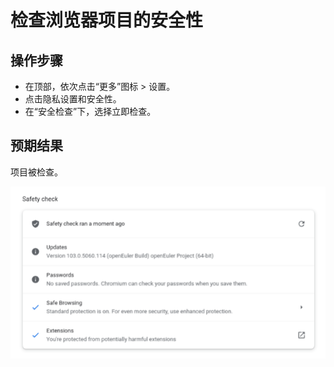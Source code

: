 # 检查浏览器项目的安全性

## 操作步骤

- 在顶部，依次点击“更多”图标 > 设置。
- 点击隐私设置和安全性。
- 在“安全检查”下，选择立即检查。

## 预期结果

项目被检查。

![检查浏览器项目的安全性-1](./img/检查浏览器项目的安全性-1.png)
